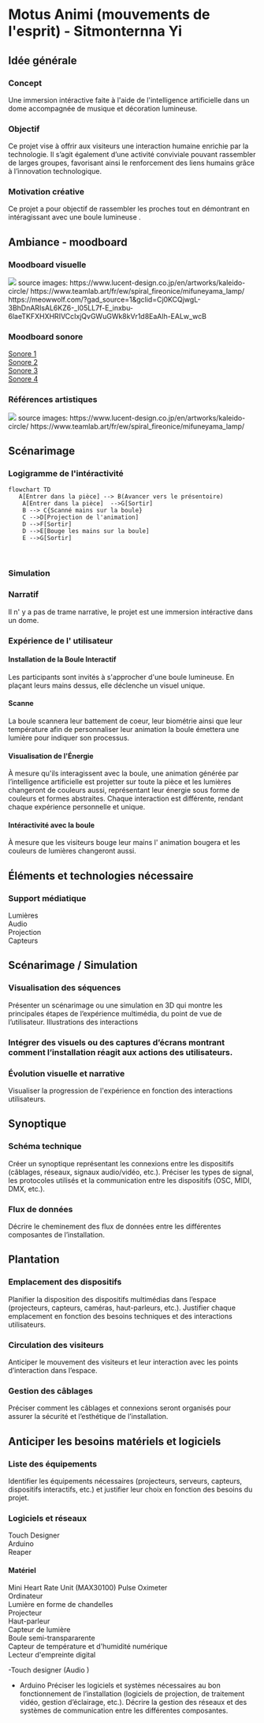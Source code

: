 # Motus Animi (mouvements de l'esprit) - Sitmonternna Yi

## Idée générale
### Concept
Une immersion intéractive faite à l'aide de l'intelligence artificielle dans un dome accompagnée de musique et décoration lumineuse.

### Objectif
Ce projet vise à offrir aux visiteurs une interaction humaine enrichie par la technologie. Il s’agit également d’une activité conviviale pouvant rassembler de larges groupes, favorisant ainsi le renforcement des liens humains grâce à l’innovation technologique.

### Motivation créative
Ce projet a pour objectif de rassembler les proches tout en démontrant en intéragissant avec une boule lumineuse .


## Ambiance - moodboard
### Moodboard visuelle
<img src="img/moodboard_visuelle.jpg" >
source images: https://www.lucent-design.co.jp/en/artworks/kaleido-circle/ 
               https://www.teamlab.art/fr/ew/spiral_fireonice/mifuneyama_lamp/
               <br>
               https://meowwolf.com/?gad_source=1&gclid=Cj0KCQjwgL-3BhDnARIsAL6KZ6-_l05LL7f-E_inxbu-6laeTKFXHXHRIVCcIxjQvGWuGWk8kVr1d8EaAlh-EALw_wcB

### Moodboard sonore
[Sonore 1](https://pixabay.com/fr/music/meditation-spirituel-heavenly-energy-188908/)
<br>
[Sonore 2](https://pixabay.com/fr/music/ambiant-ambiant-relax-sounds-10621/)
<br>
[Sonore 3](https://pixabay.com/fr/music/ambiant-lost-in-the-forest-236236/)
<br>
[Sonore 4](https://pixabay.com/fr/music/meditation-spirituel-cave-of-solitude-187589/)


### Références artistiques
<img src="img/reference_artistique.jpg" >
source images: https://www.lucent-design.co.jp/en/artworks/kaleido-circle/ 
               https://www.teamlab.art/fr/ew/spiral_fireonice/mifuneyama_lamp/

               
## Scénarimage 
### Logigramme de l'intéractivité
```mermaid
flowchart TD
   A[Entrer dans la pièce] --> B(Avancer vers le présentoire)
    A[Entrer dans la pièce]  -->G[Sortir]
    B --> C{Scanné mains sur la boule}
    C -->D[Projection de l'animation]
    D -->F[Sortir]
    D -->E[Bouge les mains sur la boule]
    E -->G[Sortir]
```
<br>

### Simulation

### Narratif
Il n' y a pas de trame narrative, le projet est une immersion intéractive dans un dome.

### Expérience de l' utilisateur
#### Installation de la Boule Interactif 
Les participants sont invités à s'approcher d'une boule lumineuse. En plaçant leurs mains dessus, elle déclenche un visuel unique.

#### Scanne 
La boule scannera leur battement de coeur, leur biométrie ainsi que leur température afin de personnaliser leur animation la boule émettera une lumière pour indiquer son processus.

#### Visualisation de l'Énergie 
À mesure qu'ils interagissent avec la boule, une animation générée par l’intelligence artificielle est projetter sur toute la pièce et les lumières changeront de couleurs aussi, représentant leur énergie sous forme de couleurs et  formes abstraites. Chaque interaction est différente, rendant chaque expérience personnelle et unique.

#### Intéractivité avec la boule
À mesure que les visiteurs bouge leur mains l' animation bougera et les couleurs de lumières changeront aussi.


## Éléments et technologies nécessaire
### Support médiatique
Lumières 
<br>
Audio
<br>
Projection
<br>
Capteurs


## Scénarimage / Simulation
### Visualisation des séquences
Présenter un scénarimage ou une simulation en 3D qui montre les principales étapes de l’expérience multimédia, du point de vue de l’utilisateur.
Illustrations des interactions
### Intégrer des visuels ou des captures d’écrans montrant comment l’installation réagit aux actions des utilisateurs.
### Évolution visuelle et narrative
Visualiser la progression de l'expérience en fonction des interactions utilisateurs.

## Synoptique
### Schéma technique
Créer un synoptique représentant les connexions entre les dispositifs (câblages, réseaux, signaux audio/vidéo, etc.).
Préciser les types de signal, les protocoles utilisés et la communication entre les dispositifs (OSC, MIDI, DMX, etc.).

### Flux de données
Décrire le cheminement des flux de données entre les différentes composantes de l’installation.


## Plantation
### Emplacement des dispositifs
Planifier la disposition des dispositifs multimédias dans l’espace (projecteurs, capteurs, caméras, haut-parleurs, etc.).
Justifier chaque emplacement en fonction des besoins techniques et des interactions utilisateurs.

### Circulation des visiteurs
Anticiper le mouvement des visiteurs et leur interaction avec les points d’interaction dans l’espace.

### Gestion des câblages
Préciser comment les câblages et connexions seront organisés pour assurer la sécurité et l’esthétique de l’installation.

## Anticiper les besoins matériels et logiciels
### Liste des équipements
Identifier les équipements nécessaires (projecteurs, serveurs, capteurs, dispositifs interactifs, etc.) et justifier leur choix en fonction des besoins du projet.

### Logiciels et réseaux
Touch Designer
<br>
Arduino
<br>
Reaper

#### Matériel
Mini Heart Rate Unit (MAX30100) Pulse Oximeter
<br>
Ordinateur
<br>
Lumière en forme de chandelles
<br>
Projecteur
<br>
Haut-parleur
<br>
Capteur de lumière
<br>
Boule semi-transpararente
<br>
Capteur de température et d'humidité numérique
<br>
Lecteur d'empreinte digital

-Touch designer (Audio )
- Arduino
Préciser les logiciels et systèmes nécessaires au bon fonctionnement de l’installation (logiciels de projection, de traitement vidéo, gestion d’éclairage, etc.).
Décrire la gestion des réseaux et des systèmes de communication entre les différentes composantes.
